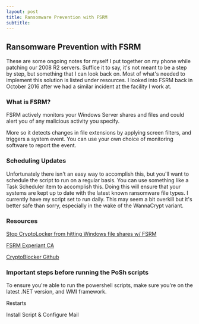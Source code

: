 ```yaml
---
layout: post
title: Ransomware Prevention with FSRM
subtitle:
---
```


## Ransomware Prevention with FSRM 

These are some ongoing notes for myself I put together on my phone while patching our 2008 R2 servers.  Suffice it to say, it's not meant to be a step by step, but something that I can look back on. Most of what's needed to implement this solution is listed under resources.  I looked into FSRM back in October 2016 after we had a similar incident at the facility I work at.

### What is FSRM?

FSRM actively monitors your Windows Server shares and files and could alert you of any malicious activity you specify.

More so it detects changes in file extensions by applying screen filters, and triggers a system event.  You can use your own choice of monitoring software to report the event.  

### Scheduling Updates

Unfortunately there isn't an easy way to accomplish this, but you'll want to schedule the script to run on a regular basis. You can use something like a Task Scheduler item to accomplish this. Doing this will ensure that your systems are kept up to date with the latest known ransomware file types. I currently have my script set to run daily.  This may seem a bit overkill but it's better safe than sorry, especially in the wake of the WannaCrypt variant.

### Resources 

[Stop CryptoLocker from hitting Windows file shares w/ FSRM](https://chrisreinking.com/stop-cryptolocker-from-hitting-windows-file-shares-with-fsrm/)

[FSRM Experiant CA](https://fsrm.experiant.ca/)

[CryptoBlocker Github](https://github.com/nexxai/CryptoBlocker)

### Important steps before running the PoSh scripts

To ensure you're able to run the powershell scripts, make sure you're on the latest .NET version, and WMI framework.

Restarts

Install Script & Configure Mail
